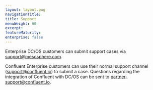 ```yaml
---
layout: layout.pug
navigationTitle: 
title: Support
menuWeight: 60
excerpt:
featureMaturity:
enterprise: false
---
```


<!-- This source repo for this topic is https://github.com/mesosphere/confluent -->


Enterprise DC/OS customers can submit support cases via support@mesosphere.com.

Confluent Enterprise customers can use their normal support channel (support@confluent.io) to submit a case. Questions regarding the integration of Confluent with DC/OS can be sent to partner-support@confluent.io.
